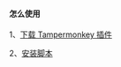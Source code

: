 #### 怎么使用

1、[下载 Tampermonkey 插件](https://xhonker.github.io/free-video/assets/Tampermonkey_4.1.0.crx)

2、[安装脚本](https://xhonker.github.io/free-video/index.user.js)

